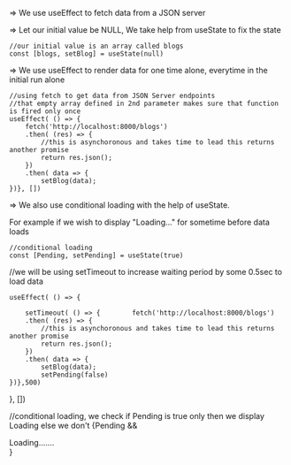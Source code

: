 => We use useEffect to fetch data from a JSON server

=> Let our initial value be NULL, We take help from useState to fix the state

    //our initial value is an array called blogs
    const [blogs, setBlog] = useState(null)

=> We use useEffect to render data for one time alone, everytime in the initial run alone
  
    //using fetch to get data from JSON Server endpoints
    //that empty array defined in 2nd parameter makes sure that function is fired only once
    useEffect( () => {
        fetch('http://localhost:8000/blogs')
        .then( (res) => {
            //this is asynchoronous and takes time to lead this returns another promise
            return res.json();
        })
        .then( data => {
            setBlog(data); 
    })}, [])

=> We also use conditional loading with the help of useState.

For example if we wish to display "Loading..." for sometime before data loads

    //conditional loading
    const [Pending, setPending] = useState(true)

//we will be using setTimeout to increase waiting period by some 0.5sec to load data

    useEffect( () => {
        
        setTimeout( () => {        fetch('http://localhost:8000/blogs')
        .then( (res) => {
            //this is asynchoronous and takes time to lead this returns another promise
            return res.json();
        })
        .then( data => {
            setBlog(data); 
            setPending(false)
    })},500)

}, [])

//conditional loading, we check if Pending is true only then we display Loading else we don't 
            {Pending && <div>Loading.......</div>}
